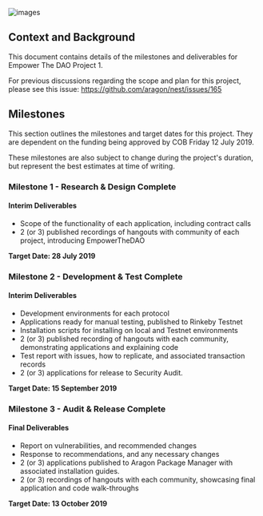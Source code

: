 ![images](https://user-images.githubusercontent.com/2212651/58053982-15cf8600-7b51-11e9-82cb-8e2d8720e9d7.jpeg)

## Context and Background

This document contains details of the milestones and deliverables for Empower The DAO Project 1.

For previous discussions regarding the scope and plan for this project, please see this issue: https://github.com/aragon/nest/issues/165

## Milestones

This section outlines the milestones and target dates for this project. They are dependent on the funding being approved by COB Friday 12 July 2019.

These milestones are also subject to change during the project's duration, but represent the best estimates at time of writing.

### Milestone 1 - Research & Design Complete

#### Interim Deliverables

- Scope of the functionality of each application, including contract calls
- 2 (or 3) published recordings of hangouts with community of each project, introducing EmpowerTheDAO

**Target Date: 28 July 2019**

### Milestone 2 - Development & Test Complete

#### Interim Deliverables

- Development environments for each protocol
- Applications ready for manual testing, published to Rinkeby Testnet
- Installation scripts for installing on local and Testnet environments
- 2 (or 3) published recording of hangouts with each community, demonstrating applications and explaining code
- Test report with issues, how to replicate, and associated transaction records
- 2 (or 3) applications for release to Security Audit.

**Target Date: 15 September 2019**

### Milestone 3 - Audit & Release Complete

#### Final Deliverables

- Report on vulnerabilities, and recommended changes
- Response to recommendations, and any necessary changes
- 2 (or 3) applications published to Aragon Package Manager with associated installation guides.
- 2 (or 3) recordings of hangouts with each community, showcasing final application and code walk-throughs

**Target Date: 13 October 2019**
